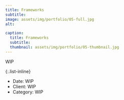 ```yaml
---
title: Frameworks
subtitle: 
image: assets/img/portfolio/05-full.jpg
alt: 

caption:
  title: Frameworks
  subtitle: 
  thumbnail: assets/img/portfolio/05-thumbnail.jpg
---
```

 WIP

{:.list-inline}
- Date:  WIP
- Client: WIP
- Category:  WIP


